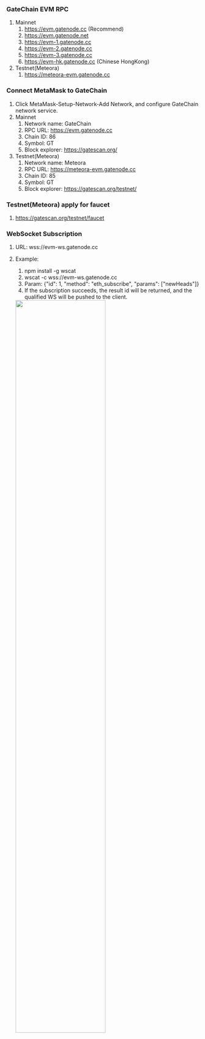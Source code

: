 ### GateChain EVM RPC
1. Mainnet
	1. https://evm.gatenode.cc (Recommend)
  	2. https://evm.gatenode.net
  	3. https://evm-1.gatenode.cc
  	4. https://evm-2.gatenode.cc
  	5. https://evm-3.gatenode.cc
	6. https://evm-hk.gatenode.cc (Chinese HongKong)
2. Testnet(Meteora)
  	1. https://meteora-evm.gatenode.cc
### Connect MetaMask to GateChain
1. Click MetaMask-Setup-Network-Add Network, and configure GateChain network service.
2. Mainnet
  	1. Network name: GateChain
  	2. RPC URL: https://evm.gatenode.cc
  	3. Chain ID: 86
  	4. Symbol: GT
  	5. Block explorer: https://gatescan.org/
3. Testnet(Meteora)
  	1. Network name: Meteora
  	2. RPC URL: https://meteora-evm.gatenode.cc
  	3. Chain ID: 85
  	4. Symbol: GT
  	5. Block explorer: https://gatescan.org/testnet/
### Testnet(Meteora) apply for faucet
1. https://gatescan.org/testnet/faucet
### WebSocket Subscription
1. URL: wss://evm-ws.gatenode.cc
2. Example:
 	1. npm install -g wscat
  	2. wscat -c wss://evm-ws.gatenode.cc
  	3. Param:   {"id": 1, "method": "eth_subscribe", "params": ["newHeads"]}
  	4. If the subscription succeeds, the result id will be returned, and the qualified WS will be pushed to the client.
  	
  	<img src="../../images/websocket.png"  height=70% width=70%>